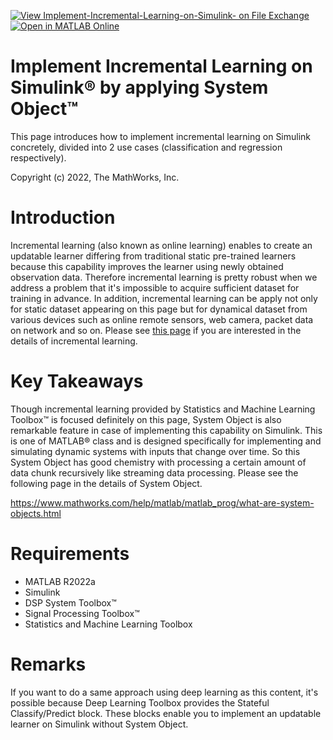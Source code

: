 [![View Implement-Incremental-Learning-on-Simulink- on File Exchange](https://www.mathworks.com/matlabcentral/images/matlab-file-exchange.svg)](https://www.mathworks.com/matlabcentral/fileexchange/114370-implement-incremental-learning-on-simulink)
[![Open in MATLAB Online](https://www.mathworks.com/images/responsive/global/open-in-matlab-online.svg)](https://matlab.mathworks.com/open/github/v1?repo=mathworks/Implement-Incremental-Learning-on-Simulink-)
# Implement Incremental Learning on Simulink® by applying System Object™

This page introduces how to implement incremental learning on Simulink concretely, divided into 2 use cases (classification and regression respectively).

Copyright (c) 2022, The MathWorks, Inc.

# Introduction

Incremental learning (also known as online learning) enables to create an updatable learner differing from traditional static pre-trained learners because this capability improves the learner using newly obtained observation data. Therefore incremental learning is pretty robust when we address a problem that it's impossible to acquire sufficient dataset for training in advance. In addition, incremental learning can be apply not only for static dataset appearing on this page but for dynamical dataset from various devices such as online remote sensors, web camera, packet data on network and so on. Please see [this page](https://www.mathworks.com/help/stats/incremental-learning-overview.html) if you are interested in the details of incremental learning.

# Key Takeaways

Though incremental learning provided by Statistics and Machine Learning Toolbox™ is focused definitely on this page, System Object is also remarkable feature in case of implementing this capability on Simulink. This is one of MATLAB® class and is designed specifically for implementing and simulating dynamic systems with inputs that change over time. So this System Object has good chemistry with processing a certain amount of data chunk recursively like streaming data processing. Please see the following page in the details of System Object.

https://www.mathworks.com/help/matlab/matlab_prog/what-are-system-objects.html

# Requirements

* MATLAB R2022a
* Simulink
* DSP System Toolbox™
* Signal Processing Toolbox™
* Statistics and Machine Learning Toolbox

# Remarks

If you want to do a same approach using deep learning as this content, it's possible because Deep Learning Toolbox provides the Stateful Classify/Predict block. These blocks enable you to implement an updatable learner on Simulink without System Object.
